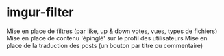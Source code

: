 # imgur-filter

Mise en place de filtres (par like, up & down votes, vues, types de fichiers)
Mise en place de contenu 'épinglé' sur le profil des utilisateurs
Mise en place de la traduction des posts (un bouton par titre ou commentaire)
